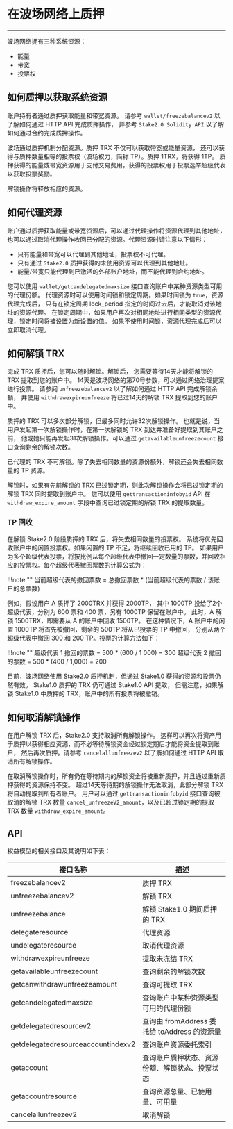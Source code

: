 # 在波场网络上质押
***
波场网络拥有三种系统资源：

- 能量
- 带宽
- 投票权

## 如何质押以获取系统资源
账户持有者通过质押获取能量和带宽资源。
请参考 `wallet/freezebalancev2` 以了解如何通过 HTTP API 完成质押操作，
并参考 `Stake2.0 Solidity API` 以了解如何通过合约完成质押操作。

波场通过质押机制分配资源。质押 TRX 不仅可以获取带宽或能量资源，
还可以获得与质押数量相等的投票权（波场权力，简称 TP）。质押 1TRX，将获得 1TP。
质押获得的能量或带宽资源用于支付交易费用，获得的投票权用于投票选举超级代表以获取投票奖励。

解锁操作将释放相应的资源。

## 如何代理资源
账户通过质押获取能量或带宽资源后，可以通过代理操作将资源代理到其他地址，
也可以通过取消代理操作收回已分配的资源。代理资源时请注意以下情形：

- 只有能量和带宽可以代理到其他地址，投票权不可代理。
- 只有通过 `Stake2.0` 质押获得的未使用资源可以代理到其他地址。
- 能量/带宽只能代理到已激活的外部账户地址，而不能代理到合约地址。

您可以使用 `wallet/getcandelegatedmaxsize` 接口查询账户中某种资源类型可用的代理份额。
代理资源时可以使用时间锁和锁定周期。如果时间锁为 `true`，资源代理完成后，
只有在锁定周期 lock_period 指定的时间过去后，才能取消对该地址的资源代理。
在锁定周期中，如果用户再次对相同地址进行相同类型的资源代理，锁定时间将被设置为新设置的值。
如果不使用时间锁，资源代理完成后可以立即取消代理。

## 如何解锁 TRX
完成 TRX 质押后，您可以随时解锁。解锁后，
您需要等待14天才能将解锁的 TRX 提取到您的账户中。
14天是波场网络的第70号参数，可以通过网络治理提案进行投票。
请参阅 `unfreezebalancev2` 以了解如何通过 HTTP API 完成解锁余额，
并使用 `withdrawexpireunfreeze` 将已过14天的解锁 TRX 提取到您的账户中。

质押的 TRX 可以多次部分解锁，但最多同时允许32次解锁操作。
也就是说，当用户发起第一次解锁操作时，在第一次解锁的 TRX 到达并准备好提取到其账户之前，
他或她只能再发起31次解锁操作。可以通过 `getavailableunfreezecount` 接口查询剩余的解锁次数。

已代理的 TRX 不可解锁。除了失去相同数量的资源份额外，解锁还会失去相同数量的 TP 资源。

解锁时，如果有先前解锁的 TRX 已过锁定期，则此次解锁操作会将已过锁定期的解锁 TRX 同时提取到账户中。
您可以使用 `gettransactioninfobyid` API 在 `withdraw_expire_amount` 字段中查询已过锁定期的解锁 TRX 的提取数量。

### TP 回收
在解锁 Stake2.0 阶段质押的 TRX 后，将失去相同数量的投票权。
系统将优先回收账户中的闲置投票权。如果闲置的 TP 不足，将继续回收已用的 TP。
如果用户为多个超级代表投票，将按比例从每个超级代表中撤回一定数量的票数，并回收相应的投票权。每个超级代表撤回票数的计算公式为：

!!!note ""
    当前超级代表的撤回票数 = 总撤回票数 * (当前超级代表的票数 / 该账户的总票数)

例如，假设用户 A 质押了 2000TRX 并获得 2000TP，
其中 1000TP 投给了2个超级代表，分别为 600 票和 400 票，另有 1000TP 保留在账户中。
此时，A 解锁 1500TRX，即需要从 A 的账户中回收 1500TP。
在这种情况下，A 账户中的闲置 1000TP 将首先被撤回，剩余的 500TP 将从已投票的 TP 中撤回，
分别从两个超级代表中撤回 300 和 200 TP。投票的计算方法如下：

!!!note ""
    超级代表 1 撤回的票数 = 500 * (600 / 1 000) = 300
    超级代表 2 撤回的票数 = 500 * (400 / 1,000) = 200

目前，波场网络使用 Stake2.0 质押机制，但通过 Stake1.0 获得的资源和投票仍然有效。
Stake1.0 质押的 TRX 仍可通过 Stake1.0 API 提取，
但需注意，如果解锁 Stake1.0 中质押的 TRX，账户中的所有投票将被撤销。

## 如何取消解锁操作
在用户解锁 TRX 后，Stake2.0 支持取消所有解锁操作。
这样可以再次将资产用于质押以获得相应资源，而不必等待解锁资金经过锁定期后才能将资金提取到账户，
然后再次质押。请参考 `cancelallunfreezev2` 以了解如何通过 HTTP API 取消所有解锁操作。

在取消解锁操作时，所有仍在等待期内的解锁资金将被重新质押，并且通过重新质押获得的资源保持不变。
超过14天等待期的解锁操作无法取消，此部分解锁 TRX 将自动提取到所有者账户。
用户可以通过 `gettransactioninfobyid` 接口查询被取消的解锁 TRX 数量 `cancel_unfreezeV2_amount`，以及已超过锁定期的提取 TRX 数量 `withdraw_expire_amount`。

## API
权益模型的相关接口及其说明如下表：

| 接口名称               | 描述                                 |
|--------------------|------------------------------------|
| freezebalancev2    | 质押 TRX                             |
| unfreezebalancev2  | 解锁 TRX                             |
| unfreezebalance    | 解锁 Stake1.0 期间质押的 TRX              |
| delegateresource   | 代理资源                               |
| undelegateresource | 取消代理资源                             |
| withdrawexpireunfreeze | 提取未冻结 TRX                          |
| getavailableunfreezecount	| 查询剩余的解锁次数                          |
| getcanwithdrawunfreezeamount	| 查询可提取 TRX                          |
| getcandelegatedmaxsize	| 查询账户中某种资源类型可用的代理份额                 |
| getdelegatedresourcev2	| 查询由 fromAddress 委托给 toAddress 的资源量 |
| getdelegatedresourceaccountindexv2    | 查询账户资源委托索引                         |
| getaccount	| 查询账户质押状态、资源份额、解锁状态、投票状态            |
| getaccountresource	| 查询资源总量、已使用量、可用量                    |
| cancelallunfreezev2	| 取消解锁                               |